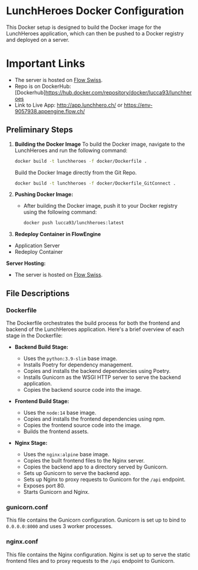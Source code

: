 # LunchHeroes Docker Configuration

This Docker setup is designed to build the Docker image for the LunchHeroes application, which can then be pushed to a Docker registry and deployed on a server.

# Important Links
   - The server is hosted on [Flow Swiss](https://my.flow.swiss/).
   - Repo is on DockerHub: [Dockerhub]https://hub.docker.com/repository/docker/lucca93/lunchheroes
   - Link to Live App: http://app.lunchhero.ch/ or https://env-9057938.appengine.flow.ch/ 


## Preliminary Steps

1. **Building the Docker Image**
    To build the Docker image, navigate to the LunchHeroes and run the following command:
    ```bash
    docker build -t lunchheroes -f docker/Dockerfile .
    ```
    Build the Docker Image directly from the Git Repo.
    ```bash
    docker build -t lunchheroes -f docker/Dockerfile_GitConnect .
    ```

2. **Pushing Docker Image:**
   - After building the Docker image, push it to your Docker registry using the following command:
     ```bash
     docker push lucca93/lunchheroes:latest
     ```
3. **Redeploy Container in FlowEngine**
  - Application Server
  - Redeploy Container


**Server Hosting:**
   - The server is hosted on [Flow Swiss](https://my.flow.swiss/).

## File Descriptions

### Dockerfile

The Dockerfile orchestrates the build process for both the frontend and backend of the LunchHeroes application. Here's a brief overview of each stage in the Dockerfile:

- **Backend Build Stage:**
  - Uses the `python:3.9-slim` base image.
  - Installs Poetry for dependency management.
  - Copies and installs the backend dependencies using Poetry.
  - Installs Gunicorn as the WSGI HTTP server to serve the backend application.
  - Copies the backend source code into the image.

- **Frontend Build Stage:**
  - Uses the `node:14` base image.
  - Copies and installs the frontend dependencies using npm.
  - Copies the frontend source code into the image.
  - Builds the frontend assets.

- **Nginx Stage:**
  - Uses the `nginx:alpine` base image.
  - Copies the built frontend files to the Nginx server.
  - Copies the backend app to a directory served by Gunicorn.
  - Sets up Gunicorn to serve the backend app.
  - Sets up Nginx to proxy requests to Gunicorn for the `/api` endpoint.
  - Exposes port 80.
  - Starts Gunicorn and Nginx.

### gunicorn.conf

This file contains the Gunicorn configuration. Gunicorn is set up to bind to `0.0.0.0:8000` and uses 3 worker processes.

### nginx.conf

This file contains the Nginx configuration. Nginx is set up to serve the static frontend files and to proxy requests to the `/api` endpoint to Gunicorn.


